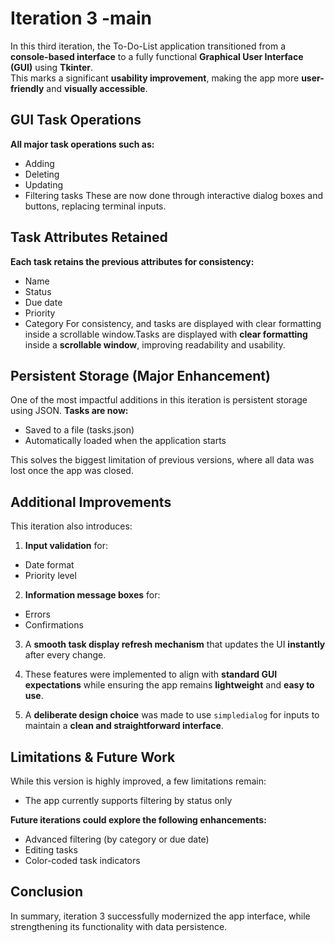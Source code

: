
# Iteration 3 -main 

In this third iteration, the To-Do-List application transitioned from a **console-based interface** to a fully functional **Graphical User Interface (GUI)** using **Tkinter**.  
This marks a significant **usability improvement**, making the app more **user-friendly** and **visually accessible**.


## GUI Task Operations
**All major task operations such as:**
- Adding
- Deleting
- Updating
- Filtering tasks 
These are now done through interactive dialog boxes and buttons, replacing terminal inputs.

## Task Attributes Retained
**Each task retains the previous attributes for consistency:**
- Name
- Status
- Due date
- Priority
- Category 
For consistency, and tasks are displayed with clear formatting inside a scrollable window.Tasks are displayed with **clear formatting** inside a **scrollable window**, improving readability and usability.

 ## Persistent Storage (Major Enhancement)

One of the most impactful additions in this iteration is persistent storage using JSON.
**Tasks are now:**
- Saved to a file (tasks.json)
- Automatically loaded when the application starts

This solves the biggest limitation of previous versions, where all data was lost once the app was closed.

## Additional Improvements

This iteration also introduces:

1) **Input validation** for:
  - Date format  
  - Priority level  

2) **Information message boxes** for:
  - Errors  
  - Confirmations  

3) A **smooth task display refresh mechanism** that updates the UI **instantly** after every change.

4) These features were implemented to align with **standard GUI expectations** while ensuring the app remains **lightweight** and **easy to use**.

5) A **deliberate design choice** was made to use `simpledialog` for inputs to maintain a **clean and straightforward interface**.

## Limitations & Future Work

While this version is highly improved, a few limitations remain:

- The app currently supports filtering by status only

**Future iterations could explore the following enhancements:**

- Advanced filtering (by category or due date)  
- Editing tasks  
- Color-coded task indicators

## Conclusion
In summary, iteration 3 successfully modernized the app interface, while strengthening its functionality with data persistence.

